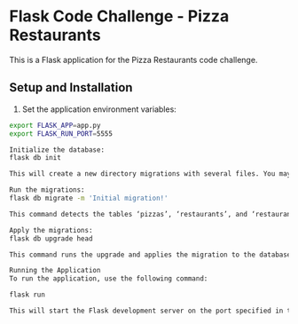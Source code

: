 # Flask Code Challenge - Pizza Restaurants

This is a Flask application for the Pizza Restaurants code challenge.

## Setup and Installation

1. Set the application environment variables:

```bash
export FLASK_APP=app.py
export FLASK_RUN_PORT=5555

Initialize the database:
flask db init

This will create a new directory migrations with several files. You may need to edit the alembic.ini file with your specific configuration/connection/logging settings.

Run the migrations:
flask db migrate -m 'Initial migration!'

This command detects the tables ‘pizzas’, ‘restaurants’, and ‘restaurant_pizzas’ and generates a migration script.

Apply the migrations:
flask db upgrade head

This command runs the upgrade and applies the migration to the database.

Running the Application
To run the application, use the following command:

flask run

This will start the Flask development server on the port specified in the FLASK_RUN_PORT environment variable.